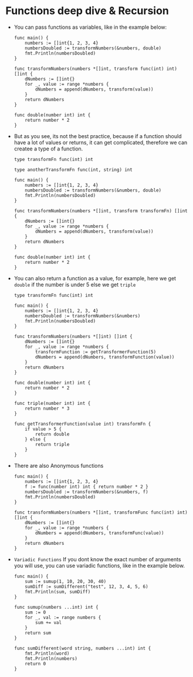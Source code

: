 # Functions deep dive & Recursion
- You can pass functions as variables, like in the example below:

    ```
    func main() {
        numbers := []int{1, 2, 3, 4}
        numbersDoubled := transformNumbers(&numbers, double)
        fmt.Println(numbersDoubled)
    }

    func transformNumbers(numbers *[]int, transform func(int) int) []int {
        dNumbers := []int{}
        for _, value := range *numbers {
            dNumbers = append(dNumbers, transform(value))
        }
        return dNumbers
    }

    func double(number int) int {
        return number * 2
    }
    ```

- But as you see, its not the best practice, because if a function should have a lot of values or returns, it can get complicated, therefore we can createe a type of a function.

    ```
    type transformFn func(int) int

    type anotherTransformFn func(int, string) int

    func main() {
        numbers := []int{1, 2, 3, 4}
        numbersDoubled := transformNumbers(&numbers, double)
        fmt.Println(numbersDoubled)
    }

    func transformNumbers(numbers *[]int, transform transformFn) []int {
        dNumbers := []int{}
        for _, value := range *numbers {
            dNumbers = append(dNumbers, transform(value))
        }
        return dNumbers
    }

    func double(number int) int {
        return number * 2
    }
    ```

- You can also return a function as a value, for example, here we get `double` if the number is under 5 else we get `triple`

    ```
    type transformFn func(int) int

    func main() {
        numbers := []int{1, 2, 3, 4}
        numbersDoubled := transformNumbers(&numbers)
        fmt.Println(numbersDoubled)
    }

    func transformNumbers(numbers *[]int) []int {
        dNumbers := []int{}
        for _, value := range *numbers {
            transformFunction := getTransformerFunction(5)
            dNumbers = append(dNumbers, transformFunction(value))
        }
        return dNumbers
    }

    func double(number int) int {
        return number * 2
    }

    func triple(number int) int {
        return number * 3
    }

    func getTransformerFunction(value int) transformFn {
        if value > 5 {
            return double
        } else {
            return triple
        }
    }

    ```
    
- There are also Anonymous functions
    ```
    func main() {
        numbers := []int{1, 2, 3, 4}
        f := func(number int) int { return number * 2 }
        numbersDoubled := transformNumbers(&numbers, f)
        fmt.Println(numbersDoubled)
    }

    func transformNumbers(numbers *[]int, transformFunc func(int) int) []int {
        dNumbers := []int{}
        for _, value := range *numbers {
            dNumbers = append(dNumbers, transformFunc(value))
        }
        return dNumbers
    }
    ```

- `Variadic Functions`
    If you dont know the exact number of arguments you will use, you can use variadic functions, like in the example below.
    ```
    func main() {
        sum := sumup(1, 10, 20, 30, 40)
        sumDiff := sumDifferent("test", 12, 3, 4, 5, 6)
        fmt.Println(sum, sumDiff)
    }

    func sumup(numbers ...int) int {
        sum := 0
        for _, val := range numbers {
            sum += val
        }
        return sum
    }

    func sumDifferent(word string, numbers ...int) int {
        fmt.Println(word)
        fmt.Println(numbers)
        return 0
    }

    ```